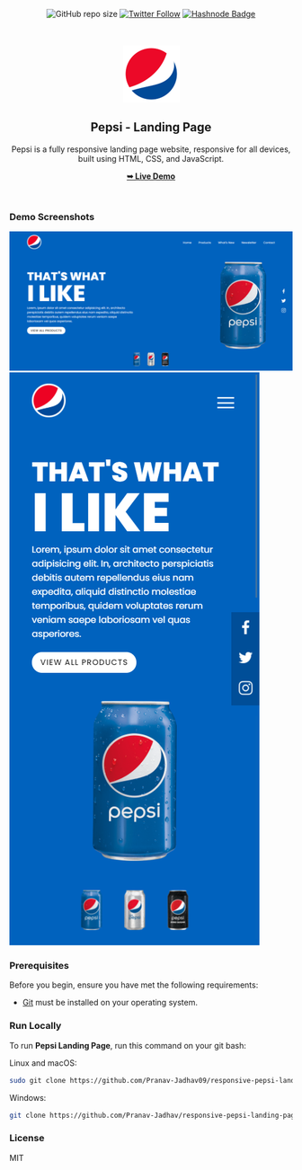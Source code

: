 <div align="center">

![GitHub repo size](https://img.shields.io/github/repo-size/Pranav-Jadhav09/responsive-pepsi-landing-page)
[![Twitter Follow](https://img.shields.io/twitter/follow/Pranav_Jadhav09?style=social)](https://twitter.com/Pranav_Jadhav09)
[![Hashnode Badge](https://img.shields.io/badge/Read_Blog-2962FF?style=social&logo=hashnode&logoColor=blue)](https://thejrpranav09.hashnode.dev/brewing-my-web-dev-adventure-building-a-starbucks-landing-page)

<br />
<br />

<img src="./assets/images/logo.png">

<h2 align="center">Pepsi - Landing Page</h2>
Pepsi is a fully responsive landing page website, responsive for all devices, built using HTML, CSS, and JavaScript.

<a href="https://pranav-jadhav09.github.io/responsive-pepsi-landing-page/"><strong>➥ Live Demo</strong></a>

</div>

<br />

### Demo Screenshots

![Landing Page Desktop Demo](./assets/demo/desktop.png "Desktop Demo")
![Landing Page Mobile Demo](./assets/demo/mobile.png "Mobile Demo")

### Prerequisites

Before you begin, ensure you have met the following requirements:

- [Git](https://git-scm.com/downloads "Download Git") must be installed on your operating system.

### Run Locally

To run **Pepsi Landing Page**, run this command on your git bash:

Linux and macOS:

```bash
sudo git clone https://github.com/Pranav-Jadhav09/responsive-pepsi-landing-page.git
```

Windows:

```bash
git clone https://github.com/Pranav-Jadhav/responsive-pepsi-landing-page.git
```

### License

MIT
